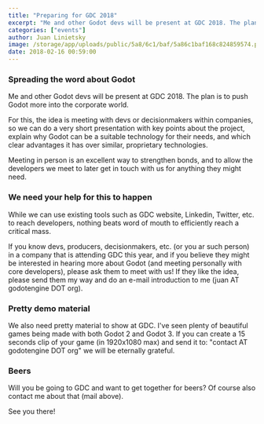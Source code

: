 ```yaml
---
title: "Preparing for GDC 2018"
excerpt: "Me and other Godot devs will be present at GDC 2018. The plan is to push Godot more into the corporate world."
categories: ["events"]
author: Juan Linietsky
image: /storage/app/uploads/public/5a8/6c1/baf/5a86c1baf168c824859574.png
date: 2018-02-16 00:59:00
---
```


### Spreading the word about Godot

Me and other Godot devs will be present at GDC 2018. The plan is to push Godot more into the corporate world.

For this, the idea is meeting with devs or decisionmakers within companies, so we can do a very short 
presentation with key points about the project, explain why Godot can be a suitable technology for their needs, and which clear advantages it has over similar, proprietary technologies. 

Meeting in person is an excellent way to strengthen bonds, and to allow the developers we meet to later get in touch with us for anything they might need.

### We need your help for this to happen

While we can use existing tools such as GDC website, Linkedin, Twitter, etc. to reach developers, nothing beats word of mouth to efficiently reach a critical mass. 

If you know devs, producers, decisionmakers, etc. (or you ar such person) in a company that is attending GDC this year, and if you believe they might be interested in hearing more about Godot (and meeting personally with core developers), please ask them to meet with us! If they like the idea, please send them my way and do an e-mail introduction to me (juan AT godotengine DOT org).

### Pretty demo material

We also need pretty material to show at GDC. I've seen plenty of beautiful games being made with both Godot 2 and Godot 3. If you can create a 15 seconds clip of your game (in 1920x1080 max) and send it to: "contact AT godotengine DOT org" we will be eternally grateful. 

### Beers

Will you be going to GDC and want to get together for beers? Of course also contact me about that (mail above).

See you there!